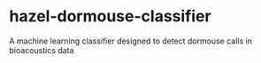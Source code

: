 # hazel-dormouse-classifier
A machine learning classifier designed to detect dormouse calls in bioacoustics data

